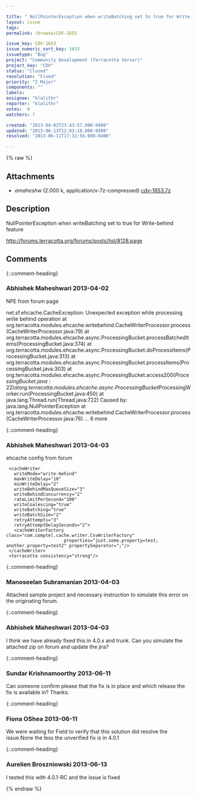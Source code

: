 ```yaml
---

title: " NullPointerException when writeBatching set to true for Write-behind feature"
layout: issue
tags: 
permalink: /browse/CDV-1653

issue_key: CDV-1653
issue_numeric_sort_key: 1653
issuetype: "Bug"
project: "Community Development (Terracotta Server)"
project_key: "CDV"
status: "Closed"
resolution: "Fixed"
priority: "2 Major"
components: ""
labels: 
assignee: "klalithr"
reporter: "klalithr"
votes:  0
watchers: 7

created: "2013-04-02T23:43:57.000-0400"
updated: "2013-06-13T12:03:18.000-0400"
resolved: "2013-06-11T17:32:56.000-0400"

---
```




{% raw %}


## Attachments
  
* <em>amaheshw</em> (2.000 k, application/x-7z-compressed) [cdv-1653.7z](/attachments/CDV/CDV-1653/cdv-1653.7z)
  



## Description

<div markdown="1" class="description">

NullPointerException when writeBatching set to true for Write-behind feature

http://forums.terracotta.org/forums/posts/list/8128.page

</div>

## Comments


{:.comment-heading}
### **Abhishek Maheshwari** <span class="date">2013-04-02</span>

<div markdown="1" class="comment">

NPE from forum page

net.sf.ehcache.CacheException: Unexpected exception while processing write behind operation
 	at org.terracotta.modules.ehcache.writebehind.CacheWriterProcessor.process(CacheWriterProcessor.java:79)
 	at org.terracotta.modules.ehcache.async.ProcessingBucket.processBatchedItems(ProcessingBucket.java:374)
 	at org.terracotta.modules.ehcache.async.ProcessingBucket.doProcessItems(ProcessingBucket.java:313)
 	at org.terracotta.modules.ehcache.async.ProcessingBucket.processItems(ProcessingBucket.java:303)
 	at org.terracotta.modules.ehcache.async.ProcessingBucket.access$200(ProcessingBucket.java:22)
 	at org.terracotta.modules.ehcache.async.ProcessingBucket$ProcessingWorker.run(ProcessingBucket.java:450)
 	at java.lang.Thread.run(Thread.java:722)
 Caused by: java.lang.NullPointerException
 	at org.terracotta.modules.ehcache.writebehind.CacheWriterProcessor.process(CacheWriterProcessor.java:76)
 	... 6 more


</div>


{:.comment-heading}
### **Abhishek Maheshwari** <span class="date">2013-04-03</span>

<div markdown="1" class="comment">

ehcache config from forum

<ehcache xmlns:xsi="http://www.w3.org/2001/XMLSchema-instance"
          xsi:noNamespaceSchemaLocation="http://ehcache.org/ehcache.xsd" 
          name="A-Cache">
   <cache name="account-datastore"
          maxElementsInMemory="10"
          eternal="false"
          memoryStoreEvictionPolicy="LRU"
          statistics="true">
 
     <cacheWriter
       writeMode="write-behind" 
       maxWriteDelay="10"
       minWriteDelay="2"
       writeBehindMaxQueueSize="3"
       writeBehindConcurrency="2"
       rateLimitPerSecond="100" 
       writeCoalescing="true" 
       writeBatching="true" 
       writeBatchSize="2"
       retryAttempts="3" 
       retryAttemptDelaySeconds="2">
       <cacheWriterFactory class="com.comptel.cache.writer.CsvWriterFactory"
                          properties="just.some.property=test; another.property=test2" propertySeparator=";"/>
     </cacheWriter>
     <terracotta consistency="strong"/>
   </cache>
 
   <terracottaConfig url="localhost:9510"/>
 </ehcache>

</div>


{:.comment-heading}
### **Manoseelan Subramanian** <span class="date">2013-04-03</span>

<div markdown="1" class="comment">

Attached sample project and necessary instruction to simulate this error on the originating forum.

</div>


{:.comment-heading}
### **Abhishek Maheshwari** <span class="date">2013-04-03</span>

<div markdown="1" class="comment">

I think we have already fixed this in 4.0.x and trunk. Can you simulate the attached zip on forum and update the jira?

</div>


{:.comment-heading}
### **Sundar Krishnamoorthy** <span class="date">2013-06-11</span>

<div markdown="1" class="comment">

Can someone confirm please that the fix is in place and which release the fix is available in? Thanks.

</div>


{:.comment-heading}
### **Fiona OShea** <span class="date">2013-06-11</span>

<div markdown="1" class="comment">

We were waiting for Field to verify that this solution did resolve the issue.None the less the unverified fix is in 4.0.1


</div>


{:.comment-heading}
### **Aurelien Broszniowski** <span class="date">2013-06-13</span>

<div markdown="1" class="comment">

I tested this with 4.0.1-RC and the issue is fixed

</div>



{% endraw %}
